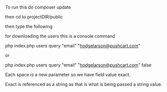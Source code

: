 To run this do composer update

then cd to projectDIR/public

then type the following

for downloading the users this is a console command

php index.php users query "email" "hodgelarson@pushcart.com"

or 

php index.php users query "email" "hodgelarson@pushcart.com" false

Each space is a new parameter so we have field value exact. 

Exact is referenced as a string as that is what is being passed a string value.

